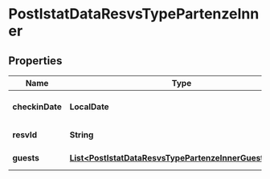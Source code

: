

# PostIstatDataResvsTypePartenzeInner


## Properties

| Name | Type | Description | Notes |
|------------ | ------------- | ------------- | -------------|
|**checkinDate** | **LocalDate** | Check-in date of the reservation |  [optional] |
|**resvId** | **String** | reservation code |  [optional] |
|**guests** | [**List&lt;PostIstatDataResvsTypePartenzeInnerGuestsInner&gt;**](PostIstatDataResvsTypePartenzeInnerGuestsInner.md) | list of guests |  [optional] |



